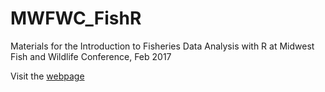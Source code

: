 # MWFWC_FishR
Materials for the Introduction to Fisheries Data Analysis with R at Midwest Fish and Wildlife Conference, Feb 2017

Visit the [webpage](https://chrischizinski.github.io/MWFWC_FishR/)
